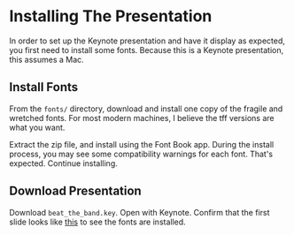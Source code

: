 # Installing The Presentation

In order to set up the Keynote presentation and have it display as expected, you
first need to install some fonts. Because this is a Keynote presentation, this
assumes a Mac.

## Install Fonts

From the `fonts/` directory, download and install one copy of the fragile and
wretched fonts. For most modern machines, I believe the tff versions are what
you want.

Extract the zip file, and install using the Font Book app. During the install
process, you may see some compatibility warnings for each font. That's expected.
Continue installing.

## Download Presentation

Download `beat_the_band.key`. Open with Keynote. Confirm that the first slide
looks like [this](https://speakerdeck.com/kevinmurphy/enough-coverage-to-beat-the-band)
to see the fonts are installed.
